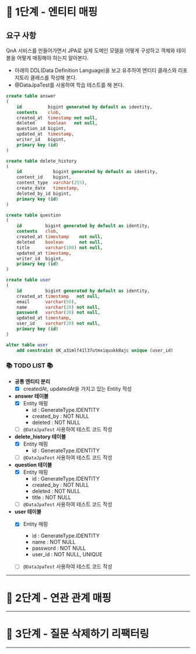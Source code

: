 # 🚀 1단계 - 엔티티 매핑

## 요구 사항
QnA 서비스를 만들어가면서 JPA로 실제 도메인 모델을 어떻게 구성하고 객체와 테이블을 어떻게 매핑해야 하는지 알아본다.
- 아래의 DDL(Data Definition Language)을 보고 유추하여 엔티티 클래스와 리포지토리 클래스를 작성해 본다.
- @DataJpaTest를 사용하여 학습 테스트를 해 본다.

```sql
create table answer
(
    id          bigint generated by default as identity,
    contents    clob,
    created_at  timestamp not null,
    deleted     boolean   not null,
    question_id bigint,
    updated_at  timestamp,
    writer_id   bigint,
    primary key (id)
)
```

```sql
create table delete_history
(
    id            bigint generated by default as identity,
    content_id    bigint,
    content_type  varchar(255),
    create_date   timestamp,
    deleted_by_id bigint,
    primary key (id)
)
```

```sql
create table question
(
    id         bigint generated by default as identity,
    contents   clob,
    created_at timestamp    not null,
    deleted    boolean      not null,
    title      varchar(100) not null,
    updated_at timestamp,
    writer_id  bigint,
    primary key (id)
)
```

```sql
create table user
(
    id         bigint generated by default as identity,
    created_at timestamp   not null,
    email      varchar(50),
    name       varchar(20) not null,
    password   varchar(20) not null,
    updated_at timestamp,
    user_id    varchar(20) not null,
    primary key (id)
)

alter table user
    add constraint UK_a3imlf41l37utmxiquukk8ajc unique (user_id)
```

### 📚 TODO LIST 📚
- **공통 엔티티 분리**
  - [x] createdAt, updatedAt을 가지고 있는 Entity 작성
- **answer 테이블**
  - [x] Entity 매핑
    - id : GenerateType.IDENTITY
    - created_by : NOT NULL
    - deleted : NOT NULL
  - [ ] `@DataJpaTest` 사용하여 테스트 코드 작성
- **delete_history 테이블**
  - [x] Entity 매핑
    - id : GenerateType.IDENTITY
  - [ ] `@DataJpaTest` 사용하여 테스트 코드 작성
- **question 테이블**
  - [x] Entity 매핑
    - id : GenerateType.IDENTITY
    - created_by : NOT NULL
    - deleted : NOT NULL
    - title : NOT NULL
  - [ ] `@DataJpaTest` 사용하여 테스트 코드 작성
- **user 테이블**
  - [x] Entity 매핑
    - id : GenerateType.IDENTITY
    - name : NOT NULL
    - password : NOT NULL
    - user_id : NOT NULL, UNIQUE
  - [ ] `@DataJpaTest` 사용하여 테스트 코드 작성





---
# 🚀 2단계 - 연관 관계 매핑

---

# 🚀 3단계 - 질문 삭제하기 리팩터링

---
